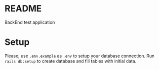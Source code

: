# README

BackEnd test application

# Setup

Please, use `.env.example` as `.env` to setup your database connection.
Run `rails db:setup` to create database and fill tables with initial data.